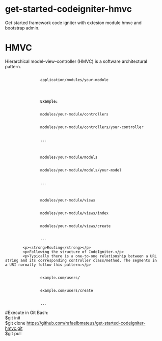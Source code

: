 # get-started-codeigniter-hmvc
Get started framework code igniter with extesion module hmvc and bootstrap admin.

# HMVC
<p>Hierarchical model–view–controller (HMVC) is a software architectural pattern.</p>

<code>
				application/modules/your-module
				<br>
				<br>
				<strong>Example:</strong>
				<br>
				modules/your-module/controllers
				<br>
				modules/your-module/controllers/your-controller
				<br>
				...
				<br><br>
				modules/your-module/models
				<br>
				modules/your-module/models/your-model
				<br>
				...
				<br><br>
				modules/your-module/views
				<br>
				modules/your-module/views/index
				<br>
				modules/your-module/views/create
				<br>
				...
</code>
			
			<p><strong>Routing</strong></p>
			<p>Following the structure of CodeIgniter.</p> 
			<p>Typically there is a one-to-one relationship between a URL string and its corresponding controller class/method. The segments in a URI normally follow this pattern:</p>
			
<code>
				example.com/users/
				<br>
				example.com/users/create
				<br>
				...
</code>

#Execute in Git Bash:
<br>
$git init
<br>
$git clone https://github.com/rafaelbmateus/get-started-codeigniter-hmvc.git
<br>
$git pull
